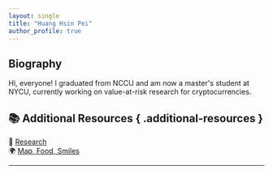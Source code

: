 ```yaml
---
layout: single
title: "Huang Hsin Pei"
author_profile: true
---
```


## Biography

Hi, everyone!
I graduated from NCCU and am now a master's student at NYCU, currently working on value-at-risk research for cryptocurrencies.

## 📚 Additional Resources { .additional-resources }

📄 [Research](/research/)  
🌍 [Map, Food, Smiles](/map-food-smiles/)


---
